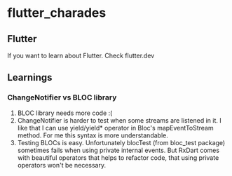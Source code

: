 # flutter_charades

## Flutter

If you want to learn about Flutter. Check flutter.dev

## Learnings

### ChangeNotifier vs BLOC library

1. BLOC library needs more code :(
2. ChangeNotifier is harder to test when some streams are listened in it. I like that I can use yield/yield* operator in Bloc's mapEventToStream method. For me this syntax is more understandable.
3. Testing BLOCs is easy. Unfortunately blocTest (from bloc_test package) sometimes fails when using private internal events. But RxDart comes with beautiful operators that helps to refactor code, that using private operators won't be necessary.